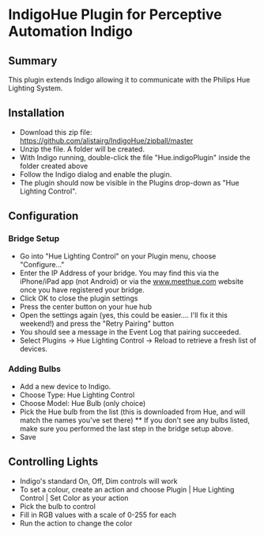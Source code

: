 IndigoHue Plugin for Perceptive Automation Indigo
==================================================

## Summary
This plugin extends Indigo allowing it to communicate with the Philips Hue Lighting System.

## Installation
* Download this zip file: https://github.com/alistairg/IndigoHue/zipball/master
* Unzip the file. A folder will be created.
* With Indigo running, double-click the file "Hue.indigoPlugin" inside the folder created above
* Follow the Indigo dialog and enable the plugin.
* The plugin should now be visible in the Plugins drop-down as "Hue Lighting Control".

## Configuration
### Bridge Setup
* Go into "Hue Lighting Control" on your Plugin menu, choose "Configure..."
* Enter the IP Address of your bridge. You may find this via the iPhone/iPad app (not Android) or via the www.meethue.com website once you have registered your bridge.
* Click OK to close the plugin settings
* Press the center button on your hue hub
* Open the settings again (yes, this could be easier.... I'll fix it this weekend!) and press the "Retry Pairing" button
* You should see a message in the Event Log that pairing succeeded.
* Select Plugins -> Hue Lighting Control -> Reload to retrieve a fresh list of devices.

### Adding Bulbs
* Add a new device to Indigo.
* Choose Type: Hue Lighting Control
* Choose Model: Hue Bulb (only choice)
* Pick the Hue bulb from the list (this is downloaded from Hue, and will match the names you've set there)
** If you don't see any bulbs listed, make sure you performed the last step in the bridge setup above.
* Save

## Controlling Lights
* Indigo's standard On, Off, Dim controls will work
* To set a colour, create an action and choose Plugin | Hue Lighting Control | Set Color as your action
* Pick the bulb to control
* Fill in RGB values with a scale of 0-255 for each
* Run the action to change the color